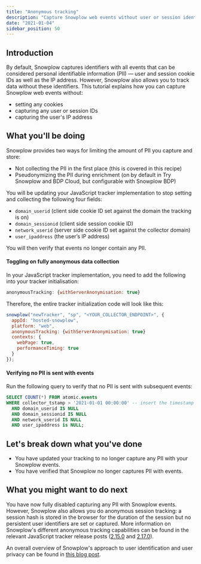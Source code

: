 ```yaml
---
title: "Anonymous tracking"
description: "Capture Snowplow web events without user or session identifiers, without IP addresses and without setting any cookies"
date: "2021-01-04"
sidebar_position: 50
---
```


## Introduction

By default, Snowplow captures identifiers with all events that can be considered personal identifiable information (PII) — user and session cookie IDs as well as the IP address. However, Snowplow also allows you to track data without these identifiers. This tutorial explains how you can capture Snowplow web events without:

- setting any cookies
- capturing any user or session IDs
- capturing the user's IP address

## What you'll be doing

Snowplow provides two ways for limiting the amount of PII you capture and store:

- Not collecting the PII in the first place (this is covered in this recipe)
- Pseudonymizing the PII during enrichment (on by default in Try Snowplow and BDP Cloud, but configurable with Snowplow BDP)

You will be updating your JavaScript tracker implementation to stop setting and collecting the following four fields:

- `domain_userid` (client side cookie ID set against the domain the tracking is on)
- `domain_sessionid` (client side session cookie ID)
- `network_userid` (server side cookie ID set against the collector domain)
- `user_ipaddress` (the user’s IP address)

You will then verify that events no longer contain any PII.

#### Toggling on fully anonymous data collection

In your JavaScript tracker implementation, you need to add the following into your tracker initialisation:

```javascript
anonymousTracking: {withServerAnonymisation: true}
```

Therefore, the entire tracker initialization code will look like this:

```javascript
snowplow("newTracker", "sp", "<YOUR_COLLECTOR_ENDPOINT>", {
  appId: "hosted-snowplow",
  platform: "web",
  anonymousTracking: {withServerAnonymisation: true}
  contexts: {
    webPage: true,
    performanceTiming: true
  }
});
```

#### Verifying no PII is sent with events

Run the following query to verify that no PII is sent with subsequent events:

```sql
SELECT COUNT(*) FROM atomic.events
WHERE collector_tstamp > '2021-01-01 00:00:00' -- insert the timestamp from when you toggled anonymous tracking on
  AND domain_userid IS NULL
  AND domain_sessionid IS NULL
  AND network_userid IS NULL
  AND user_ipaddress is NULL;
```

## Let's break down what you've done

- You have updated your tracking to no longer capture any PII with your Snowplow events.
- You have verified that Snowplow no longer captures PII with events.

## What you might want to do next

You have now fully disabled capturing any PII with Snowplow events. However, Snowplow also allows you do anonymous session tracking: a session hash is stored in the browser for the duration of the session but no persistent user identifiers are set or captured. More information on Snowplow's different anonymous tracking capabilities can be found in the relevant JavaScript tracker release posts ([2.15.0](https://snowplowanalytics.com/blog/2020/08/20/snowplow-javascript-tracker-2-15-0-released/) and [2.17.0](https://snowplowanalytics.com/blog/2020/12/15/snowplow-javascript-tracker-2-17-0-released/)).

An overall overview of Snowplow's approach to user identification and user privacy can be found in [this blog post](https://snowplowanalytics.com/blog/2020/09/06/user-identification-and-privacy/).
